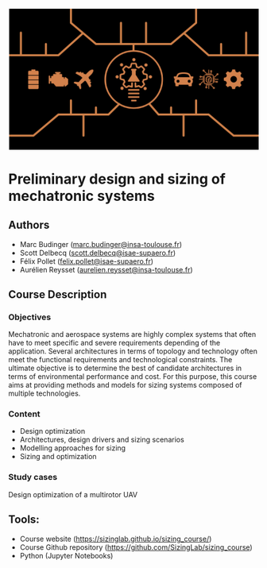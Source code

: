 ![](../images/header.jpg)

# Preliminary design and sizing of mechatronic systems

## Authors
- Marc Budinger (marc.budinger@insa-toulouse.fr)
- Scott Delbecq (scott.delbecq@isae-supaero.fr)
- Félix Pollet  (felix.pollet@isae-supaero.fr)
- Aurélien Reysset  (aurelien.reysset@insa-toulouse.fr)

## Course Description

### Objectives
Mechatronic and aerospace systems are highly complex systems that often have to meet specific and severe requirements depending of the application. Several architectures in terms of topology and technology often meet the functional requirements and technological constraints. The ultimate objective is to determine the best of candidate architectures in terms of environmental performance and cost. For this purpose, this course aims at providing methods and models for sizing systems composed of multiple technologies.

### Content
- Design optimization
- Architectures, design drivers and sizing scenarios
- Modelling approaches for sizing
- Sizing and optimization

### Study cases
Design optimization of a multirotor UAV

## Tools:
- Course website (https://sizinglab.github.io/sizing_course/)
- Course Github repository (https://github.com/SizingLab/sizing_course)
- Python (Jupyter Notebooks)